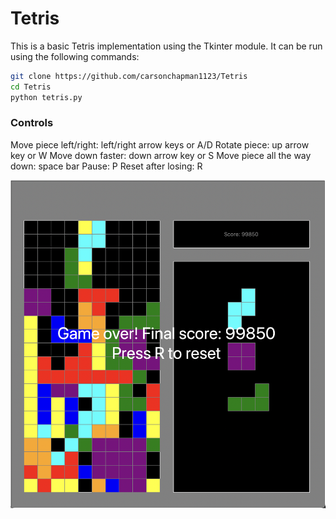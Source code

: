 # Tetris

This is a basic Tetris implementation using the Tkinter module. It can be run using the following commands:

```bash
git clone https://github.com/carsonchapman1123/Tetris
cd Tetris
python tetris.py
```

### Controls
Move piece left/right: left/right arrow keys or A/D
Rotate piece: up arrow key or W
Move down faster: down arrow key or S
Move piece all the way down: space bar
Pause: P
Reset after losing: R


![Model](https://github.com/carsonchapman1123/Tetris/blob/main/tetris.png)